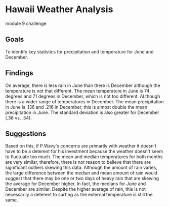 # Hawaii Weather Analysis
module 9 challenge
## Goals
To identify key statistics for precipitation and temperature for June and December.
## Findings
On average, there is less rain in June than there is December although the temperature is not that different. The mean temperature in June is 74 degrees and 71 degrees in December, which is not too different. ALthough there is a wider range of temperatures in December. The mean precipitation in June is .136 and .216 in December, this is almost double the mean precipitation in June. The standard deviation is also greater for December (.36 vs. .54).
## Suggestions
Based on this, if P.Wavy's concerns are primarily with weather it doesn't have to be a deterent for his investment because the weather doesn't seem to fluctuate too much. The mean and median temperatures for both months are very similar, therefore, there is not reason to believe that there are significant outliers skewing this data. Although the amount of rain varies, the large difference between the median and mean amount of rain would suggest that there may be one or two days of heavy rain that are skewing the average for December higher. In fact, the medians for June and December are similar. Despite the higher average of rain, this is not necessarily a deterent to surfing as the external temperature is still the same. 